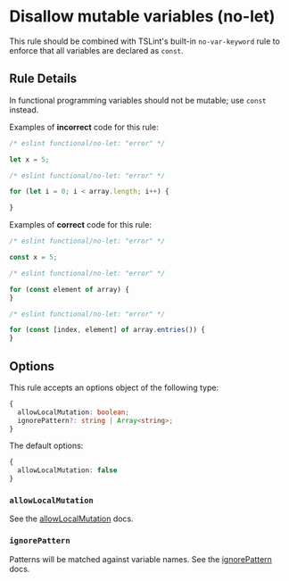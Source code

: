 # Disallow mutable variables (no-let)

This rule should be combined with TSLint's built-in `no-var-keyword` rule to enforce that all variables are declared as `const`.

## Rule Details

In functional programming variables should not be mutable; use `const` instead.

Examples of **incorrect** code for this rule:

```js
/* eslint functional/no-let: "error" */

let x = 5;
```

```js
/* eslint functional/no-let: "error" */

for (let i = 0; i < array.length; i++) {

}
```

Examples of **correct** code for this rule:

```js
/* eslint functional/no-let: "error" */

const x = 5;
```

```js
/* eslint functional/no-let: "error" */

for (const element of array) {
}
```

```js
/* eslint functional/no-let: "error" */

for (const [index, element] of array.entries()) {
}
```

## Options

This rule accepts an options object of the following type:

```ts
{
  allowLocalMutation: boolean;
  ignorePattern?: string | Array<string>;
}
```

The default options:

```ts
{
  allowLocalMutation: false
}
```

### `allowLocalMutation`

See the [allowLocalMutation](./options/allow-local-mutation.md) docs.

### `ignorePattern`

Patterns will be matched against variable names.
See the [ignorePattern](./options/ignore-pattern.md) docs.

